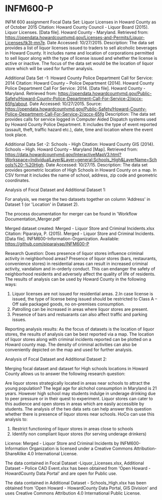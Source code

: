 # INFM600-P
INFM 600 assignment
Focal Data Set: Liquor Licenses in Howard County as of October 2015
Citation: Howard County Council - Liquor Board (2015). Liquor Licenses. [Data file]. Howard County - Maryland. Retrieved from: https://opendata.howardcountymd.gov/Licenses-and-Permits/Liquor-Licenses/tk3t-mn7e. Date Accessed: 10/27/2015.
Description: The data set provides a list of liquor licenses issued to traders to sell alcoholic beverages in Howard County. It includes name and location of corporations permitted to sell liquor along with the type of license issued and whether the license is active or inactive. The focus of the data set would be the location of liquor store which will be used for further analysis.

Additional Data Set -1: Howard County Police Department Call for Service: 2014
Citation: Howard County – Police Department (2014). Howard County Police Department Call For Service: 2014.  [Data file]. Howard County - Maryland. Retrieved from: https://opendata.howardcountymd.gov/Public-Safety/Howard-County-Police-Department-Call-For-Service-2/qccx-65fg/about. Date Accessed: 10/27/2015.
Source: https://opendata.howardcountymd.gov/Public-Safety/Howard-County-Police-Department-Call-For-Service-2/qccx-65fg
Description: The data set provides calls for service logged in Computer Aided Dispatch systems used by Howard County Police Department. It includes the type of event reported (assault, theft, traffic hazard etc.), date, time and location where the event took place. 

Additional Data Set -2: Schools - High
Citation: Howard County GIS (2014). Schools – High. Howard County – Maryland [Map]. Retrieved from: https://data.howardcountymd.gov/InteractiveMapV3.html?Workspace=IndividualLayer&Layer=general:Schools_High&LayerName=Schools%20-%20High. Date Accessed: 10/27/15.
Description: The data set provides geometric location of High Schools in Howard County on a map. In CSV format it includes the name of school, address, zip code and geometric coordinates.


Analysis of Focal Dataset and Additional Dataset 1:

For analysis, we merge the two datasets together on column 'Address' in Dataset 1 (or 'Location' in Dataset 2). 

The process documentation for merger can be found in 'Workflow Documentation_Merger.pdf'

Merged dataset created: Merged - Liquor Store and Criminal Incidents.xlsx
Citation: Piparaiya, P. (2015). Merged - Liquor Store and Criminal Incidents. [Data file]. INFM600-Information-Organization. Available: https://github.com/piparaiyap/INFM600-P

Research Question:  Does presence of liquor stores influence criminal activity in neighborhood areas?
Presence of liquor stores (bars, restaurants, convenience stores) in residential areas can result in increased criminal activity, vandalism and in-orderly conduct. This can endanger the safety of neighborhood residents and adversely affect the quality of life of residents. The results of analysis can be used by Howard County in the following ways:
1. Liquor licenses are not issued for residential areas. 
2.In case license is issued, the type of license being issued should be restricted to Class A – Off sale packaged goods, no on-premises consumption.
3. Patrolling can be increased in areas where liquor stores are present.
4. Presence of bars and restuarants can also affect traffic and parking issues. 

Reporting analysis results: As the focus of datasets is the location of liquor stores, the results of analysis can be best reported via a map. The location of liquor stores along with criminal incidents reported can be plotted on a Howard county map. The density of criminal activities can also be conveniently depicted on the map and used for further analysis.  

Analysis of Focal Dataset and Additional Dataset 2:

Merging focal dataset and dataset for High schools locations in Howard County allows us to answer the following research question:

Are liquor stores strategically located in areas near schools to attract the young population?
The legal age for alchohol consumption in Maryland is 21 years. However high school may students indulge in underage drinking due
to peer pressure or in their quest to experiment. Liquor stores can cater to this audience and open stores in areas which are easily accessible by students. The analysis of the two data sets can help answer this question whether there is presence of liquor stores near schools. HoCo can use this analysis to:
1. Restrict functioning of liquor stores in areas close to schools
2. Identify non compliant liquor stores (for serving underage drinkers)



License: Merged - Liquor Store and Criminal Incidents by INFM600-Information Organization is licensed under a Creative Commons Attribution-ShareAlike 4.0 International License.

The data contained in Focal Dataset -Liquor_Licenses.xlsx, Additional Dataset – Police CAD Event.xlsx has been obtained from 'Open Howard - HowardCounty Data Portal' and are open for Public use. 

The data contained in Additional Dataset - Schools_High.xlsx has been obtained from 'Open Howard - HowardCounty Data Portal, GIS Division' and uses Creative Commons Attribution 4.0 International Public License.
